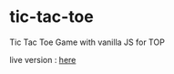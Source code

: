 # tic-tac-toe
Tic Tac Toe Game with vanilla JS for TOP

live version : [here](https://laulujan.github.io/tic-tac-toe/)
